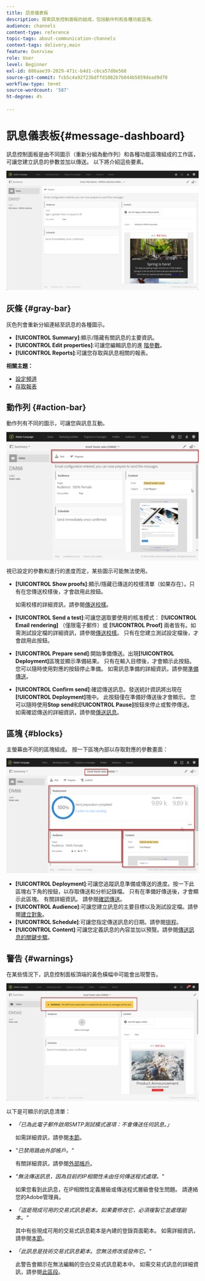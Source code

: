 ```yaml
---
title: 訊息儀表板
description: 探索訊息控制面板的組成，包括動作列和各種功能區塊。
audience: channels
content-type: reference
topic-tags: about-communication-channels
context-tags: delivery,main
feature: Overview
role: User
level: Beginner
exl-id: 886aae39-2029-471c-b4d1-c6ca57d0e568
source-git-commit: fcb5c4a92f23bdffd1082b7b044b5859dead9d70
workflow-type: tm+mt
source-wordcount: '587'
ht-degree: 4%

---
```


# 訊息儀表板{#message-dashboard}

訊息控制面板是由不同圖示（重新分組為動作列）和各種功能區塊組成的工作區，可讓您建立訊息的參數並加以傳送。 以下將介紹這些要素。

![](assets/delivery_dashboard_2.png)

## 灰條 {#gray-bar}

灰色列會重新分組連結至訊息的各種圖示。

* **[!UICONTROL Summary]**:顯示/隱藏有關訊息的主要資訊。
* **[!UICONTROL Edit properties]**:可讓您編輯訊息的進 [階參數](../../administration/using/configuring-email-channel.md#list-of-email-properties)。
* **[!UICONTROL Reports]**:可讓您存取與訊息相關的報表。

**相關主題：**

* [設定頻道](../../administration/using/about-channel-configuration.md)
* [存取報表](../../reporting/using/about-dynamic-reports.md)

## 動作列 {#action-bar}

動作列有不同的圖示，可讓您與訊息互動。

![](assets/delivery_dashboard_4.png)

視已設定的參數和進行的進度而定，某些圖示可能無法使用。

* **[!UICONTROL Show proofs]**:顯示/隱藏已傳送的校樣清單（如果存在）。只有在您傳送校樣後，才會啟用此按鈕。

   如需校樣的詳細資訊，請參閱[傳送校樣](../../sending/using/sending-proofs.md)。

* **[!UICONTROL Send a test]**:可讓您選取要使用的核准模式： **[!UICONTROL Email rendering]** （僅限電子郵件）或 **[!UICONTROL Proof]** 兩者皆有。如需測試設定檔的詳細資訊，請參閱[傳送校樣](../../sending/using/sending-proofs.md)。 只有在您建立測試設定檔後，才會啟用此按鈕。

* **[!UICONTROL Prepare send]**:開始準備傳送。出現&#x200B;**[!UICONTROL Deployment]**&#x200B;區塊並顯示準備結果。 只有在輸入目標後，才會顯示此按鈕。 您可以隨時使用對應的按鈕停止準備。 如需訊息準備的詳細資訊，請參閱[準備傳送](../../sending/using/preparing-the-send.md)。

* **[!UICONTROL Confirm send]**:確認傳送訊息。發送統計資訊將出現在&#x200B;**[!UICONTROL Deployment]**&#x200B;塊中。 此按鈕僅在準備好傳送後才會顯示。 您可以隨時使用&#x200B;**Stop send**&#x200B;和&#x200B;**[!UICONTROL Pause]**&#x200B;按鈕來停止或暫停傳送。 如需確認傳送的詳細資訊，請參閱[傳送訊息](../../sending/using/confirming-the-send.md)。

## 區塊 {#blocks}

主螢幕由不同的區塊組成。 按一下區塊內部以存取對應的參數畫面：

![](assets/delivery_dashboard_3.png)

* **[!UICONTROL Deployment]**:可讓您追蹤訊息準備或傳送的進度。按一下此區塊右下角的按鈕，以存取傳送和分析記錄檔。 只有在準備好傳送後，才會顯示此區塊。 有關詳細資訊。 請參閱[確認傳送](../../sending/using/confirming-the-send.md)。
* **[!UICONTROL Audience]**:可讓您建立訊息的主要目標以及測試設定檔。請參閱[建立對象](../../audiences/using/creating-audiences.md)。
* **[!UICONTROL Schedule]**:可讓您指定傳送訊息的日期。請參閱[排程](../../sending/using/about-scheduling-messages.md)。
* **[!UICONTROL Content]**:可讓您定義訊息的內容並加以預覽。請參閱[傳送訊息的關鍵步驟](../../channels/using/key-steps-to-send-a-message.md)。

## 警告 {#warnings}

在某些情況下，訊息控制面板頂端的黃色橫幅中可能會出現警告。

![](assets/delivery_dashboard_warnings.png)

以下是可顯示的訊息清單：

* *「已為此電子郵件啟用SMTP測試模式選項：不會傳送任何訊息。」*

   如需詳細資訊，請參閱[本節](../../administration/using/configuring-email-channel.md#smtp-test-mode)。

* *&quot;已禁用路由外部帳戶。&quot;*

   有關詳細資訊，請參閱[外部帳戶](../../administration/using/external-accounts.md)。

* *&quot;無法傳送訊息，因為目前的IP相關性未由任何傳送程式處理。&quot;*

   如果您看到此訊息，在IP相關性定義層級或傳送程式層級會發生問題。 請連絡您的Adobe管理員。

* *「這是現成可用的交易式訊息範本。如果要修改它，必須複製它並處理副本。&quot;*

   其中有些現成可用的交易式訊息範本是內建的登錄頁面範本。 如需詳細資訊，請參閱[本節](../../channels/using/landing-page-templates.md)。

* *「此訊息是技術交易式訊息範本。您無法修改或發佈它。&quot;*

   此警告會顯示在無法編輯的空白交易式訊息範本中。 如需交易式訊息的詳細資訊，請參閱[此區段](../../channels/using/getting-started-with-transactional-msg.md)。
